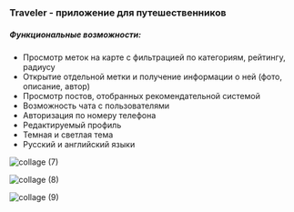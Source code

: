 ### Traveler - приложение для путешественников
##### Функциональные возможности:
- Просмотр меток на карте с фильтрацией по категориям, рейтингу, радиусу
- Открытие отдельной метки и получение информации о ней (фото, описание, автор)
- Просмотр постов, отобранных рекомендательной системой
- Возможность чата с пользователями
- Авторизация по номеру телефона
- Редактируемый профиль
- Темная и светлая тема
- Русский и английский языки

![collage (7)](https://github.com/user-attachments/assets/a74265be-72c6-48d6-931d-a5cd627f26b2)

![collage (8)](https://github.com/user-attachments/assets/1b3fd3ca-d583-47e1-828c-4f17ab027b33)

![collage (9)](https://github.com/user-attachments/assets/ec9d4d96-8e58-418d-beea-7b18eafc943b)
